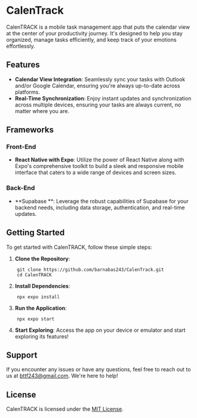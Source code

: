 # CalenTrack

CalenTRACK is a mobile task management app that puts the calendar view at the center of your productivity journey. It's designed to help you stay organized, manage tasks efficiently, and keep track of your emotions effortlessly.

## Features

- **Calendar View Integration**:
  Seamlessly sync your tasks with Outlook and/or Google Calendar, ensuring you're always up-to-date across platforms.
- **Real-Time Synchronization**:
  Enjoy instant updates and synchronization across multiple devices, ensuring your tasks are always current, no matter where you are.

## Frameworks

### Front-End

- **React Native with Expo**:
  Utilize the power of React Native along with Expo's comprehensive toolkit to build a sleek and responsive mobile interface that caters to a wide range of devices and screen sizes.

### Back-End

- **Supabase **:
  Leverage the robust capabilities of Supabase for your backend needs, including data storage, authentication, and real-time updates.

## Getting Started

To get started with CalenTRACK, follow these simple steps:

1. **Clone the Repository**:

```
    git clone https://github.com/barnabas243/CalenTrack.git
    cd CalenTRACK
```

2. **Install Dependencies**:

```
    npx expo install
```

3. **Run the Application**:

```
    npx expo start
```

4. **Start Exploring**: Access the app on your device or emulator and start exploring its features!

## Support

If you encounter any issues or have any questions, feel free to reach out to us at [bttf243@gmail.com](mailto:bttf243@gmail.com). We're here to help!

## License

CalenTRACK is licensed under the [MIT License](LICENSE).
